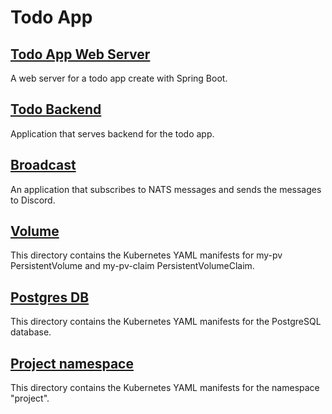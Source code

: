 # Todo App

## [Todo App Web Server](./todo-app-web-server)

A web server for a todo app create with Spring Boot.

## [Todo Backend](./todo-backend)

Application that serves backend for the todo app.

## [Broadcast](./broadcast)

An application that subscribes to NATS messages and sends the messages to Discord.

## [Volume](./volume)

This directory contains the Kubernetes YAML manifests for my-pv PersistentVolume and my-pv-claim PersistentVolumeClaim.

## [Postgres DB](./postgres-db)

This directory contains the Kubernetes YAML manifests for the PostgreSQL database.

## [Project namespace](./namespace)

This directory contains the Kubernetes YAML manifests for the namespace "project".
